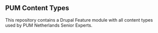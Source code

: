 PUM Content Types
-----------------
This repository contains a Drupal Feature module with all content types used by PUM Netherlands Senior Experts.